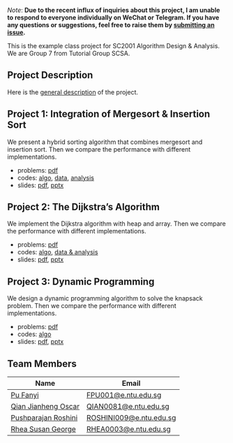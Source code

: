*Note*: **Due to the recent influx of inquiries about this project, I am unable to respond to everyone individually on WeChat or Telegram. If you have any questions or suggestions, feel free to raise them by [submitting an issue](https://github.com/pufanyi/SC2001-Example-Class-Group7/issues/new/choose).**

This is the example class project for SC2001 Algorithm Design & Analysis. We are Group 7 from Tutorial Group SCSA.

## Project Description

Here is the [general description](https://pufanyi.github.io/SC2001-Example-Class-Group7/info/General%20Information.pdf) of the project.

## Project 1: Integration of Mergesort & Insertion Sort

We present a hybrid sorting algorithm that combines mergesort and insertion sort. Then we compare the performance with different implementations.

- problems: [pdf](https://pufanyi.github.io/SC2001-Example-Class-Group7/Project1/problems/CX2101%20Project%201.pdf)
- codes: [algo](https://github.com/pufanyi/SC2001-Example-Class-Group7/tree/main/Project1/src), [data](https://github.com/pufanyi/SC2001-Example-Class-Group7/tree/main/Project1/data), [analysis](https://github.com/pufanyi/SC2001-Example-Class-Group7/tree/main/Project1/data_exploration)
- slides: [pdf](https://pufanyi.github.io/SC2001-Example-Class-Group7/Project1/slides/SC2001%20Example%20Class%201.pdf), [pptx](https://pufanyi.github.io/SC2001-Example-Class-Group7/Project1/slides/SC2001%20Example%20Class%201.pptx)

## Project 2: The Dijkstra’s Algorithm

We implement the Dijkstra algorithm with heap and array. Then we compare the performance with different implementations.

- problems: [pdf](https://pufanyi.github.io/SC2001-Example-Class-Group7/Project2/problems/CX2101%20Project%202.pdf)
- codes: [algo](https://github.com/pufanyi/SC2001-Example-Class-Group7/tree/main/Project2/src), [data & analysis](https://github.com/pufanyi/SC2001-Example-Class-Group7/tree/main/Project2/data)
- slides: [pdf](https://pufanyi.github.io/SC2001-Example-Class-Group7/Project2/slides/SC2001%20Example%20Class%202.pdf), [pptx](https://pufanyi.github.io/SC2001-Example-Class-Group7/Project2/slides/SC2001%20Example%20Class%202.pptx)

## Project 3: Dynamic Programming

We design a dynamic programming algorithm to solve the knapsack problem. Then we compare the performance with different implementations.

- problems: [pdf](https://pufanyi.github.io/SC2001-Example-Class-Group7/Project3/problems/Project%203.pdf)
- codes: [algo](https://github.com/pufanyi/SC2001-Example-Class-Group7/tree/main/Project3/src)
- slides: [pdf](https://pufanyi.github.io/SC2001-Example-Class-Group7/Project3/slides/SC2001%20Example%20Class%203.pdf), [pptx](https://pufanyi.github.io/SC2001-Example-Class-Group7/Project3/slides/SC2001%20Example%20Class%203.pptx)

## Team Members

| Name | Email |
|---|---|
| [Pu Fanyi](https://pufanyi.github.io) | [FPU001@e.ntu.edu.sg](mailto:FPU001@e.ntu.edu.sg) |
| [Qian Jianheng Oscar](https://oscar-threejs.vercel.app/) | [QIAN0081@e.ntu.edu.sg](mailto:QIAN0081@e.ntu.edu.sg) |
| [Pushparajan Roshini](https://github.com/pushparajanroshini) | [ROSHINI009@e.ntu.edu.sg](mailto:ROSHINI009@e.ntu.edu.sg) |
| [Rhea Susan George](https://github.com/rheasgeorge) | [RHEA0003@e.ntu.edu.sg](mailto:RHEA0003@e.ntu.edu.sg) |

